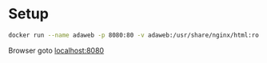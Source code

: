 # Setup

```bash
docker run --name adaweb -p 8080:80 -v adaweb:/usr/share/nginx/html:ro --restart=always -d nginx

```


Browser goto
[localhost:8080](localhost:8080)
